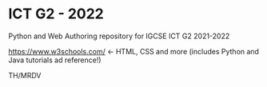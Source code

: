 # ICT G2 - 2022
Python and Web Authoring repository for IGCSE ICT G2
2021-2022

https://www.w3schools.com/ <- HTML, CSS and more (includes Python and Java tutorials ad reference!)

TH/MRDV
